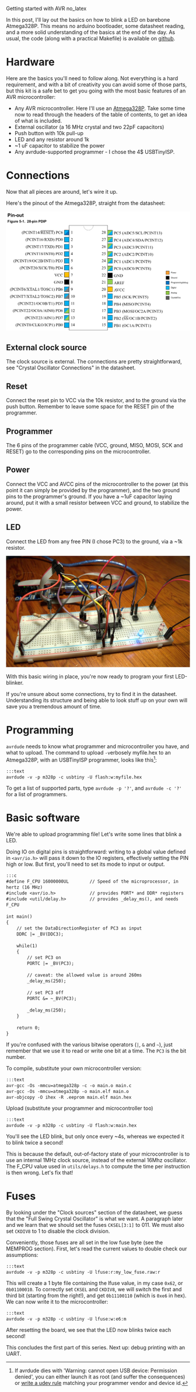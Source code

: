 Getting started with AVR
no_latex

In this post, I'll lay out the basics on how to blink a LED on barebone Atmega328P. This means no arduino bootloader, some datasheet reading, and a more solid understanding of the basics at the end of the day. As usual, the code (along with a practical Makefile) is available on [github](https://github.com/toastedcornflakes/AVR).


# Hardware
Here are the basics you'll need to follow along. Not everything is a hard requirement, and with a bit of creativity you can avoid some of those parts, but this kit is a safe bet to get you going with the most basic features of an AVR microcontroller:

* Any AVR microcontroller. Here I'll use an [Atmega328P](http://www.atmel.com/devices/atmega328p.aspx). Take some time now to read through the headers of the table of contents, to get an idea of what is included.
* External oscillator (a 16 MHz crystal and two 22pF capacitors)
* Push button with 10k pull-up
* LED and any resistor around 1k
* ~1 uF capacitor to stabilize the power
* Any avrdude-supported programmer - I chose the 4$ USBTinyISP.

# Connections
Now that all pieces are around, let's wire it up.

Here's the pinout of the Atmega328P, straight from the datasheet:

![Pinout Atmega328P](/articles/resources/avr/atmega328p_dip_pinout.png)

## External clock source
The clock source is external. The connections are pretty straightforward, see "Crystal Oscillator Connections" in the datasheet.

## Reset
Connect the reset pin to VCC via the 10k resistor, and to the ground via the push button. Remember to leave some space for the RESET pin of the programmer.

## Programmer
The 6 pins of the programmer cable (VCC, ground, MISO, MOSI, SCK and RESET) go to the corresponding pins on the microcontroller. 

## Power
Connect the VCC and AVCC pins of the microcontroller to the power (at this point it can simply be provided by the programmer), and the two ground pins to the programmer's ground. If you have a ~1uF capacitor laying around, put it with a small resistor between VCC and ground, to stabilize the power.

## LED 
Connect the LED from any free PIN (I chose PC3) to the ground, via a ~1k resistor.

![Result of the wiring - it could be cleaner](/articles/resources/avr/breadboard-setup.jpeg)

With this basic wiring in place, you're now ready to program your first LED-blinker. 

If you're unsure about some connections, try to find it in the datasheet. Understanding its structure and being able to look stuff up on your own will save you a tremendous amount of time.

# Programming
`avrdude` needs to know what programmer and microcontroller you have, and what to upload. The command to upload `-v`erbosely myfile.hex to an Atmega328P, with an USBTinyISP programmer, looks like this[^1]:

	:::text
	avrdude -v -p m328p -c usbtiny -U flash:w:myfile.hex

To get a list of supported parts, type `avrdude -p '?'`, and `avrdude -c '?'` for a list of programmers.


# Basic software
We're able to upload programming file! Let's write some lines that blink a LED.

Doing IO on digital pins is straightforward: writing to a global value defined in `<avr/io.h>` will pass it down to the IO registers, effectively setting the PIN high or low. But first, you'll need to set its mode to input or output.

	:::c
	#define F_CPU 16000000UL        // Speed of the microprocessor, in hertz (16 MHz)
	#include <avr/io.h>             // provides PORT* and DDR* registers
	#include <util/delay.h>         // provides _delay_ms(), and needs F_CPU

	int main()
	{
		// set the DataDirectionRegister of PC3 as input
		DDRC |= _BV(DDC3);

		while(1)
		{
			// set PC3 on
			PORTC |= _BV(PC3);

			// caveat: the allowed value is around 260ms
			_delay_ms(250);

			// set PC3 off
			PORTC &= ~_BV(PC3);

			_delay_ms(250);
		}

		return 0;
	}

If you're confused with the various bitwise operators (`|`, `&` and `~`), just remember that we use it to read or write one bit at a time. The `PC3` is the bit number.

To compile, substitute your own microcontroller version:
	
	:::text
	avr-gcc -Os -mmcu=atmega328p -c -o main.o main.c
	avr-gcc -Os -mmcu=atmega328p -o main.elf main.o
	avr-objcopy -O ihex -R .eeprom main.elf main.hex

Upload (substitute your programmer and microcontroller too)

	:::text
	avrdude -v -p m328p -c usbtiny -U flash:w:main.hex

You'll see the LED blink, but only once every ~4s, whereas we expected it to blink twice a second!

This is because the default, out-of-factory state of your microcontroller is to use an internal 1MHz clock source, instead of the external 16Mhz oscillator. The F_CPU value used in `utils/delays.h` to compute the time per instruction is then wrong. Let's fix that!

# Fuses
By looking under the "Clock sources" section of the datasheet, we guess that the "Full Swing Crystal Oscillator" is what we want. A paragraph later and we learn that we should set the fuses `CKSEL[3:1]` to 011. We must also set `CKDIV8` to 1 to disable the clock division.

Conveniently, those fuses are all set in the low fuse byte (see the MEMPROG section). First, let's read the current values to double check our assumptions:

	:::text
	avrdude -v -p m328p -c usbtiny -U lfuse:r:my_low_fuse.raw:r

This will create a 1 byte file containing the lfuse value, in my case `0x62`, or `0b01100010`. To correctly set `CKSEL` and `CKDIV8`, we will switch the first and third bit (starting from the right!), and get `0b11100110` (which is `0xe6` in hex). We can now write it to the microcontroller:

	:::text
	avrdude -v -p m328p -c usbtiny -U lfuse:w:e6:m

After resetting the board, we see that the LED now blinks twice each second!

This concludes the first part of this series. Next up: debug printing with an UART.


[^1]: If avrdude dies with 'Warning: cannot open USB device: Permission denied', you can either launch it as root (and suffer the consequences) or [write a udev rule](https://andreasrohner.at/posts/Electronics/How-to-fix-device-permissions-for-the-USBasp-programmer/) matching your programmer vendor and device id.
